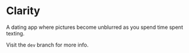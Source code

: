 # Clarity
A dating app where pictures become unblurred as you spend time spent texting.

Visit the `dev` branch for more info.